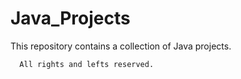 # Java_Projects
This repository contains a collection of Java projects.

      All rights and lefts reserved.
